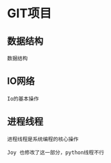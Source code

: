 # GIT项目

## 数据结构
    数据结构

## IO网络
    Io的基本操作

## 进程线程
    进程线程是系统编程的核心操作

    Joy 也修改了这一部分，python线程不行


